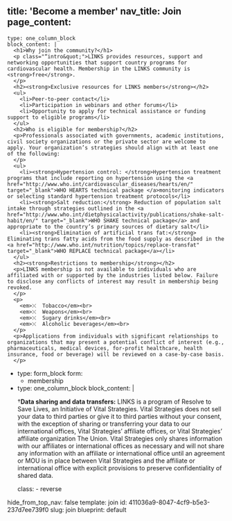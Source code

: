 title: 'Become a member'
nav_title: Join
page_content:
  -
    type: one_column_block
    block_content: |
      <h1>Why join the community?</h1>
      <p class="“intro&quot;">LINKS provides resources, support and networking opportunities that support country programs for cardiovascular health. Membership in the LINKS community is <strong>free</strong>.
      </p>
      <h2><strong>Exclusive resources for LINKS members</strong></h2>
      <ul>
      	<li>Peer-to-peer contact</li>
      	<li>Participation in webinars and other forums</li>
      	<li>Opportunity to apply for technical assistance or funding support to eligible programs</li>
      </ul>
      <h2>Who is eligible for membership?</h2>
      <p>Professionals associated with governments, academic institutions, civil society organizations or the private sector are welcome to apply. Your organization’s strategies should align with at least one of the following:
      </p>
      <ul>
      	<li><strong>Hypertension control: </strong>Hypertension treatment programs that include reporting on hypertension using the <a href="http://www.who.int/cardiovascular_diseases/hearts/en/" target="_blank">WHO HEARTS technical package </a>monitoring indicators or selecting standard hypertension treatment protocols</li>
      	<li><strong>Salt reduction:</strong> Reduction of population salt intake through strategies outlined in the <a href="http://www.who.int/dietphysicalactivity/publications/shake-salt-habit/en/" target="_blank">WHO SHAKE technical package</a> and appropriate to the country’s primary sources of dietary salt</li>
      	<li><strong>Elimination of artificial trans fat:</strong> Eliminating trans fatty acids from the food supply as described in the <a href="http://www.who.int/nutrition/topics/replace-transfat" target="_blank">WHO REPLACE technical package</a></li>
      </ul>
      <h2><strong>Restrictions to membership</strong></h2>
      <p>LINKS membership is not available to individuals who are affiliated with or supported by the industries listed below. Failure to disclose any conflicts of interest may result in membership being revoked.
      </p>
      <p>
      	<em>⤬  Tobacco</em><br>
      	<em>⤬  Weapons</em><br>
      	<em>⤬  Sugary drinks</em><br>
      	<em>⤬  Alcoholic beverages</em><br>
      </p>
      <p>Applications from individuals with significant relationships to organizations that may present a potential conflict of interest (e.g., pharmaceuticals, medical devices, for-profit healthcare, health insurance, food or beverage) will be reviewed on a case-by-case basis.
      </p>
  -
    type: form_block
    form:
      - membership
  -
    type: one_column_block
    block_content: |
      <p>†<strong>Data sharing and data transfers:</strong>  LINKS is a program of Resolve to Save Lives, an Initiative of Vital Strategies.  Vital Strategies does not sell your data to third parties or give it to third parties without your consent, with the exception of sharing or transferring your data to our international offices, Vital Strategies’ affiliate offices, or Vital Strategies’ affiliate organization The Union. Vital Strategies only shares information with our affiliates or international offices as necessary and will not share any information with an affiliate or international office until an agreement or MOU is in place between Vital Strategies and the affiliate or international office with explicit provisions to preserve confidentiality of shared data.<br>
      </p>
    class:
      - reverse
hide_from_top_nav: false
template: join
id: 411036a9-8047-4cf9-b5e3-237d7ee739f0
slug: join
blueprint: default

